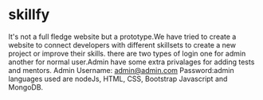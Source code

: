 # skillfy
It's not a full fledge website but a prototype.We have tried to create a website to connect developers with different skillsets to create a new project or improve their skills.
there are two types of login one for admin another for normal user.Admin have some extra privalages for adding tests and mentors.
Admin Username: admin@admin.com Password:admin
languages used are nodeJs, HTML, CSS, Bootstrap Javascript and MongoDB.
